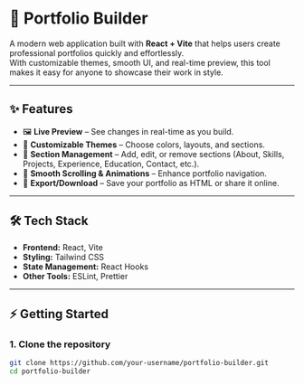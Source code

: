 # 🚀 Portfolio Builder

A modern web application built with **React + Vite** that helps users create professional portfolios quickly and effortlessly.  
With customizable themes, smooth UI, and real-time preview, this tool makes it easy for anyone to showcase their work in style.  

---

## ✨ Features

- 🖼️ **Live Preview** – See changes in real-time as you build.  
- 🎨 **Customizable Themes** – Choose colors, layouts, and sections.  
- 📂 **Section Management** – Add, edit, or remove sections (About, Skills, Projects, Experience, Education, Contact, etc.).  
- 📜 **Smooth Scrolling & Animations** – Enhance portfolio navigation.  
- 💾 **Export/Download** – Save your portfolio as HTML or share it online.  

---

## 🛠️ Tech Stack

- **Frontend:** React, Vite  
- **Styling:** Tailwind CSS  
- **State Management:** React Hooks  
- **Other Tools:** ESLint, Prettier  

---

## ⚡ Getting Started

### 1. Clone the repository
```bash
git clone https://github.com/your-username/portfolio-builder.git
cd portfolio-builder
